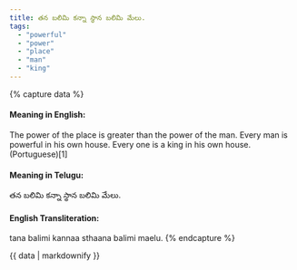 ```yaml
---
title: తన బలిమి కన్నా స్థాన బలిమి మేలు.
tags:
  - "powerful"
  - "power"
  - "place"
  - "man"
  - "king"
---
```


{% capture data %}
#### Meaning in English:
The power of the place is greater than the power of the man.
Every man is powerful in his own house.
Every one is a king in his own house. (Portuguese)[1]

#### Meaning in Telugu:
తన బలిమి కన్నా స్థాన బలిమి మేలు.

#### English Transliteration:
tana balimi kannaa sthaana balimi maelu.
{% endcapture %}

{{ data | markdownify }}

